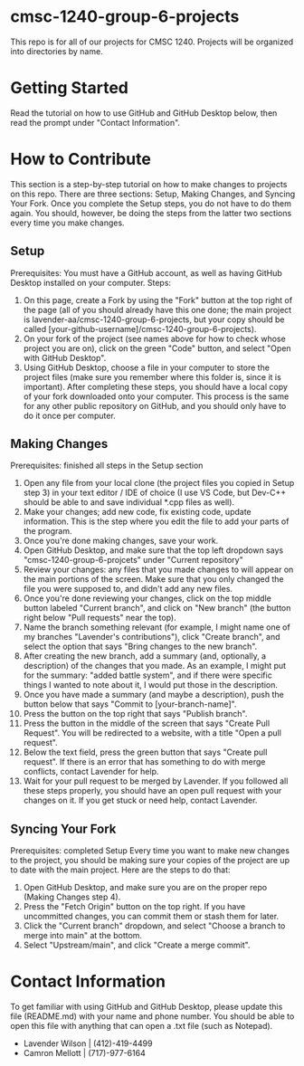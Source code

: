 # cmsc-1240-group-6-projects
This repo is for all of our projects for CMSC 1240.
Projects will be organized into directories by name.

# Getting Started
Read the tutorial on how to use GitHub and GitHub Desktop below, then read the prompt under "Contact Information". 

# How to Contribute
This section is a step-by-step tutorial on how to make changes to projects on this repo. There are three sections: Setup, Making Changes, and Syncing Your Fork. Once you complete the Setup steps, you do not have to do them again. You should, however, be doing the steps from the latter two sections every time you make changes.

## Setup
Prerequisites: You must have a GitHub account, as well as having GitHub Desktop installed on your computer. 
Steps:
1. On this page, create a Fork by using the "Fork" button at the top right of the page (all of you should already have this one done; the main project is lavender-aa/cmsc-1240-group-6-projects, but your copy should be called [your-github-username]/cmsc-1240-group-6-projects).
2. On your fork of the project (see names above for how to check whose project you are on), click on the green "Code" button, and select "Open with GitHub Desktop". 
3. Using GitHub Desktop, choose a file in your computer to store the project files (make sure you remember where this folder is, since it is important). 
After completing these steps, you should have a local copy of your fork downloaded onto your computer. This process is the same for any other public repository on GitHub, and you should only have to do it once per computer.

## Making Changes
Prerequisites: finished all steps in the Setup section
1. Open any file from your local clone (the project files you copied in Setup step 3) in your text editor / IDE of choice (I use VS Code, but Dev-C++ should be able to and save individual *.cpp files as well).
2. Make your changes; add new code, fix existing code, update information. This is the step where you edit the file to add your parts of the program. 
3. Once you're done making changes, save your work.
4. Open GitHub Desktop, and make sure that the top left dropdown says "cmsc-1240-group-6-projcets" under "Current repository"
5. Review your changes: any files that you made changes to will appear on the main portions of the screen. Make sure that you only changed the file you were supposed to, and didn't add any new files. 
6. Once you're done reviewing your changes, click on the top middle button labeled "Current branch", and click on "New branch" (the button right below "Pull requests" near the top). 
7. Name the branch something relevant (for example, I might name one of my branches "Lavender's contributions"), click "Create branch", and select the option that says "Bring changes to the new branch". 
8. After creating the new branch, add a summary (and, optionally, a description) of the changes that you made. As an example, I might put for the summary: "added battle system", and if there were specific things I wanted to note about it, I would put those in the description.
9. Once you have made a summary (and maybe a description), push the button below that says "Commit to [your-branch-name]". 
10. Press the button on the top right that says "Publish branch". 
11. Press the button in the middle of the screen that says "Create Pull Request". You will be redirected to a website, with a title "Open a pull request". 
12. Below the text field, press the green button that says "Create pull request". If there is an error that has something to do with merge conflicts, contact Lavender for help. 
13. Wait for your pull request to be merged by Lavender.
If you followed all these steps properly, you should have an open pull request with your changes on it. If you get stuck or need help, contact Lavender. 

## Syncing Your Fork
Prerequisites: completed Setup
Every time you want to make new changes to the project, you should be making sure your copies of the project are up to date with the main project. Here are the steps to do that:
1. Open GitHub Desktop, and make sure you are on the proper repo (Making Changes step 4).
2. Press the "Fetch Origin" button on the top right. If you have uncommitted changes, you can commit them or stash them for later. 
3. Click the "Current branch" dropdown, and select "Choose a branch to merge into main" at the bottom.
4. Select "Upstream/main", and click "Create a merge commit". 

# Contact Information
To get familiar with using GitHub and GitHub Desktop, please update this file (README.md) with your name and phone number. You should be able to open this file with anything that can open a .txt file (such as Notepad).
- Lavender Wilson | (412)-419-4499
- Camron Mellott | (717)-977-6164